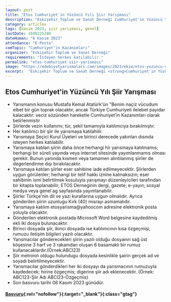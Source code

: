 ```yaml
---
layout: post
title: "Etos Cumhuriyet'in Yüzüncü Yılı Şiir Yarışması"
description: "Eskişehir Toplum ve Sanat Derneği Cumhuriyet'in Yüzüncü Yılı Şiir Yarışması düzenliyor."
category: articles
tags: [kasım 2023, şiir yarışması, genel]
lastDate: 1699225200
dateHuman: "6 Kasım 2023"
attendance: "E-Posta"
comTopic: "Cumhuriyet'in Kazanımları"
organizer: "Eskişehir Toplum ve Sanat Derneği"
requirements: "İsteyen herkes katılabilir."
permalink: "etos-cumhuriyet-siir-yarismasi"
image: "https://edebiyatyarismalari.com/images/2023/ekim/etos-yuzuncu-yil-siir-yarismasi.jpg"
excerpt:  "Eskişehir Toplum ve Sanat Derneği <strong>Cumhuriyet'in Yüzüncü Yılı Şiir Yarışması</strong> düzenliyor."
---
```


## Etos Cumhuriyet'in Yüzüncü Yılı Şiir Yarışması

- Yarısmanın konusu Mustafa Kemal Atatürk'ün "Benim naçiz vücudum elbet bir gün toprak olacaktır, ancak Türkiye Cumhuriyeti ilelebet payidar kalacaktır:
veciz sözünden hareketle Cumhuriyet'in Kazanımları olarak belirlenmistir
- Şiirlerde vezin kullanımı; tür, şekil tamamıyla katılımcıya bırakılmıştır. 
- Her katılımcı bir şiir ile yarısmaya katılahilir.
- Yarısmaya Seçici Kurul Üyeleri ve birinci  derecede yakınları dısında isteyen herkes katılabilir.
- Yarısmaya katılan şiirin daha önce herhangi hir yarısmaya katılmamıs; herhangi bir süreli yayında veya internet sitesinde yayımlanmamıs olması gerekir. Bunun yanında kısmen veya tamamen alıntılanmış şiirler de degerlendirme dışı bırakılacaktır.
- Yarısmaya katılan şiirler eser sahibine iade edilmeyecektir. Şiirlerden uygun görülenler; herhangi bir telif hakkı iznine kalmaksızın; eser
sahibinin ismi belirtilmek kosuluyla yarışmayı düzenleyicileri tarafından bir kitapta toplanabilir; ETOS Derneginin  dergi, gazete; e-yayın; sosyal
medya veya genel ag sayfasında yayımlanabilir.
- Şiirler Türkçe'nin dil ve yazı kurallarına uygun olmalıdır. Ayrıca gönderilen şiirin uzunlugu Kırk (40) mısrayı asmamalıdır.
- Yarısmaya katılım etosyarisma@yahoocom adresine elektronik posta yoluyla olacaktır.
- Gönderilen elektronik postada Microsoft Word belgesine kaydedilmiş ekli iki dosya bulunacaktır.
- Birinci dosyada şiir, ikinci dosyada ise katılımcının kısa özgeçmişi, rumuzu iletişim bilgileri yazılı olacaktır.
- Yarısmacılar gönderecekleri şiirin yazılı olduğu dosyanın sağ üst köşesine 3 harf ve 3 rakamdan oluşan 6 basamaklı bir rumuz kullanacaklardır.(Örnek:ABCI23)
- Şiir metninin oldugu hulundugu dosyada kesinlikle şairin gerçek ad ve soyadı belirtilmeyecektir.
- Yarısmacılar gönderdikleri her iki dosyayı da yarısmacının rumuzuyla kaydedecek; hirine özgeçmis; digerine şiir adı eklenecektir.
(Örnek: ABC123-Şiir Adı ABCI23-Özgeçmis)
- Son basvuru tarihi 06 Kasım 2023 günüdür.



#### [Başvuru](https://www.ilksenaryo.com/?ref=edebiyatyarismalari.com){:rel="nofollow"}{:target="_blank"}{:class="gtag"}